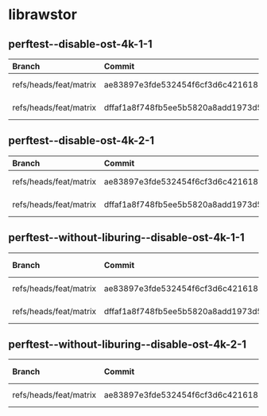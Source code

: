 # librawstor

## perftest--disable-ost-4k-1-1

| Branch | Commit | Date | Read IOPS | Read Latency | Write IOPS | Write Latency |
| :---   | :---   | :--- |      ---: |         ---: |       ---: |          ---: |
| refs/heads/feat/matrix | ae83897e3fde532454f6cf3d6c4216188662d95b | 2025-08-07T14:30:42+00:00 | 32653.0 | 3239.053242 | 32619.3 | 26567.514934 |
| refs/heads/feat/matrix | dffaf1a8f748fb5ee5b5820a8add1973d5bd69fb | 2025-08-07T13:59:36+00:00 | 31540.421053 | 3465.195603 | 31526.947368 | 27233.908731 |

## perftest--disable-ost-4k-2-1

| Branch | Commit | Date | Read IOPS | Read Latency | Write IOPS | Write Latency |
| :---   | :---   | :--- |      ---: |         ---: |       ---: |          ---: |
| refs/heads/feat/matrix | ae83897e3fde532454f6cf3d6c4216188662d95b | 2025-08-07T14:30:30+00:00 | 71693.789474 | 4928.125862 | 71605.473684 | 21917.193458 |
| refs/heads/feat/matrix | dffaf1a8f748fb5ee5b5820a8add1973d5bd69fb | 2025-08-07T13:59:31+00:00 | 69222.0 | 5192.843759 | 69151.789474 | 22560.838487 |

## perftest--without-liburing--disable-ost-4k-1-1

| Branch | Commit | Date | Read IOPS | Read Latency | Write IOPS | Write Latency |
| :---   | :---   | :--- |      ---: |         ---: |       ---: |          ---: |
| refs/heads/feat/matrix | ae83897e3fde532454f6cf3d6c4216188662d95b | 2025-08-07T14:30:38+00:00 | 137315.894737 | 2985.614253 | 137154.947368 | 3734.665849 |
| refs/heads/feat/matrix | dffaf1a8f748fb5ee5b5820a8add1973d5bd69fb | 2025-08-07T13:59:38+00:00 | 140382.6 | 2926.136746 | 140191.9 | 3674.073272 |

## perftest--without-liburing--disable-ost-4k-2-1

| Branch | Commit | Date | Read IOPS | Read Latency | Write IOPS | Write Latency |
| :---   | :---   | :--- |      ---: |         ---: |       ---: |          ---: |
| refs/heads/feat/matrix | ae83897e3fde532454f6cf3d6c4216188662d95b | 2025-08-07T14:30:45+00:00 | 183941.4 | 2130.509978 | 183755.1 | 8253.115912 |

